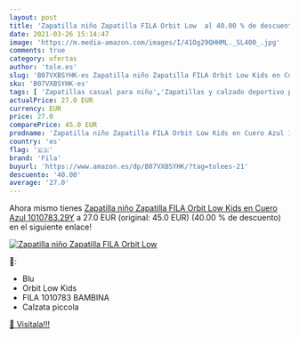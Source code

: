 ```yaml
---
layout: post
title: 'Zapatilla niño Zapatilla FILA Orbit Low  al 40.00 % de descuento'
date: 2021-03-26 15:14:47
image: 'https://m.media-amazon.com/images/I/41Og29QHHML._SL400_.jpg'
comments: true
category: ofertas
author: 'tole.es'
slug: 'B07VXBSYHK-es Zapatilla niño Zapatilla FILA Orbit Low Kids en Cuero Azul...'
sku: 'B07VXBSYHK-es'
tags: [ 'Zapatillas casual para niño','Zapatillas y calzado deportivo para Niño','Zapatos','Zapatos para niños pequeños','Zapatos y complementos','fila','zapatilla', ]
actualPrice: 27.0 EUR
currency: EUR
price: 27.0
comparePrice: 45.0 EUR
prodname: 'Zapatilla niño Zapatilla FILA Orbit Low Kids en Cuero Azul 1010783.29Y'
country: 'es'
flag: '🇪🇸'
brand: 'Fila'
buyurl: 'https://www.amazon.es/dp/B07VXBSYHK/?tag=tolees-21'
descuento: '40.00'
average: '27.0'
---
```


Ahora mismo tienes [Zapatilla niño Zapatilla FILA Orbit Low Kids en Cuero Azul 1010783.29Y](https://www.amazon.es/dp/B07VXBSYHK/?tag=tolees-21) a 27.0 EUR (original: 45.0 EUR) (40.00 %  de descuento) en el siguiente enlace!

[![Zapatilla niño Zapatilla FILA Orbit Low ](https://m.media-amazon.com/images/I/41Og29QHHML._SL400_.jpg)](https://www.amazon.es/dp/B07VXBSYHK/?tag=tolees-21)

🔎:

- Blu
- Orbit Low Kids
- FILA 1010783 BAMBINA
- Calzata piccola

[🛒 Visítala!!!](https://www.amazon.es/dp/B07VXBSYHK/?tag=tolees-21)
